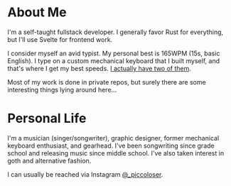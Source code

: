 # About Me
I'm a self-taught fullstack developer. I generally favor Rust for everything, but I'll use Svelte for frontend work.

I consider myself an avid typist. My personal best is 165WPM (15s, basic English). I type on a custom mechanical keyboard that I built myself, and that's where I get my best speeds. [I actually have two of them](https://imgur.com/gallery/V6pnpEd).

Most of my work is done in private repos, but surely there are some interesting things lying around here...

# Personal Life
I'm a musician (singer/songwriter), graphic designer, former mechanical keyboard enthusiast, and gearhead. I've been songwriting since grade school and releasing music since middle school. I've also taken interest in goth and alternative fashion.

I can usually be reached via Instagram [@_piccoloser](https://instagram.com/_piccoloser).

<!-- Old About Me (Changed 10/15/2024)
## Programmer

I'm a self-taught developer aiming for fullstack. I've made websites, web-applications, automation scripts, and GUI applications to handle various tasks. I consider myself language-agnostic, but if I were to choose it would be split between Python and Rust. The vast majority of my projects have been vanilla-focused, not specializing in any particular libraries or frameworks.

I implement practices from both OOP and functional programming in my code, and I'm very careful with my design. To add to that, I make a point of documenting my work and making sure that I never again have to scan through my own code trying to figure out what it does.

I consider myself an avid typist. My personal best is 161WPM (15s, basic English). I type on a custom mechanical keyboard that I built myself, and that's where I get my best speeds. [I actually have two of them](https://imgur.com/gallery/V6pnpEd).

Most of my work is done in private organization repos, but surely there are some interesting things lying around here...

## Outside the Office

I'm a musician, graphic designer, mechanical keyboard enthusiast, and gearhead. I've been songwriting since grade school and releasing music since middle school. My music is Experimental with influences from EDM, ambient, pop, blues, post-rock, and harsh noise.

I can usually be reached via Instagram [@_piccoloser](https://instagram.com/_piccoloser).
-->
 
<!-- Old About Me (Changed 7/24/2022)
I'm primarily a Python developer, but I'm currently focusing on software design. I started in April of 2012 with basic web design, then picked up Python a couple years later. I'm in the process of learning Rust as of 2020.

I'm an independent musician, photographer, graphic designer, video editor, and writer/editor. I'm also getting into mechanical keyboards, and my daily driver is a 40% ortholinear I built myself.

The best way to get me talking is to speculate about pretty much anything.

It's easiest to reach me via Instagram @_piccoloser
-->

<!--
**piccoloser/piccoloser** is a ✨ _special_ ✨ repository because its `README.md` (this file) appears on your GitHub profile.

Here are some ideas to get you started:

- 🔭 I’m currently working on ...
- 🌱 I’m currently learning ...
- 👯 I’m looking to collaborate on ...
- 🤔 I’m looking for help with ...
- 💬 Ask me about ...
- 📫 How to reach me: ...
- 😄 Pronouns: ...
- ⚡ Fun fact: ...
-->
